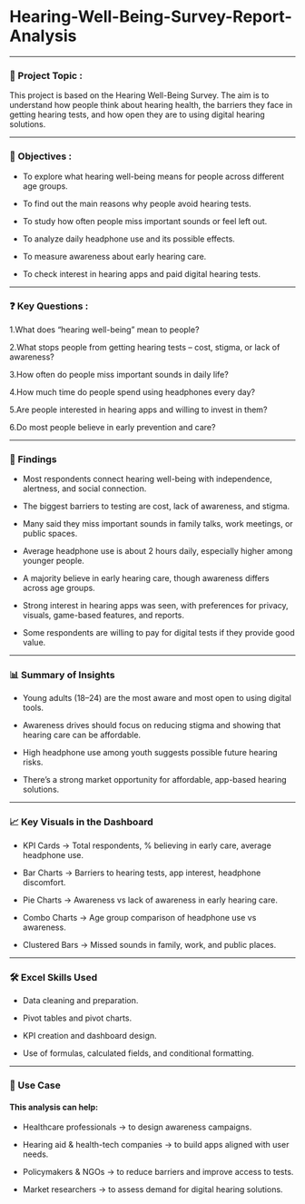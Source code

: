 # Hearing-Well-Being-Survey-Report-Analysis
---
### 📌 Project Topic :

This project is based on the Hearing Well-Being Survey. The aim is to understand how people think about hearing health, the barriers they face in getting hearing tests, and how open they are to using digital hearing solutions.


---
### 🎯 Objectives :

- To explore what hearing well-being means for people across different age groups.

- To find out the main reasons why people avoid hearing tests.

- To study how often people miss important sounds or feel left out.

- To analyze daily headphone use and its possible effects.

- To measure awareness about early hearing care.

- To check interest in hearing apps and paid digital hearing tests.

---
### ❓ Key Questions :

 1.What does “hearing well-being” mean to people?

 2.What stops people from getting hearing tests – cost, stigma, or lack of awareness?

 3.How often do people miss important sounds in daily life?

 4.How much time do people spend using headphones every day?

 5.Are people interested in hearing apps and willing to invest in them?

 6.Do most people believe in early prevention and care?

---
### 🔑 Findings

- Most respondents connect hearing well-being with independence, alertness, and social connection.

- The biggest barriers to testing are cost, lack of awareness, and stigma.

- Many said they miss important sounds in family talks, work meetings, or public spaces.

- Average headphone use is about 2 hours daily, especially higher among younger people.

- A majority believe in early hearing care, though awareness differs across age groups.

- Strong interest in hearing apps was seen, with preferences for privacy, visuals, game-based features, and reports.

- Some respondents are willing to pay for digital tests if they provide good value.

---
### 📊 Summary of Insights

- Young adults (18–24) are the most aware and most open to using digital tools.

- Awareness drives should focus on reducing stigma and showing that hearing care can be affordable.

- High headphone use among youth suggests possible future hearing risks.

- There’s a strong market opportunity for affordable, app-based hearing solutions.

---
### 📈 Key Visuals in the Dashboard

- KPI Cards → Total respondents, % believing in early care, average headphone use.

- Bar Charts → Barriers to hearing tests, app interest, headphone discomfort.

- Pie Charts → Awareness vs lack of awareness in early hearing care.

- Combo Charts → Age group comparison of headphone use vs awareness.

- Clustered Bars → Missed sounds in family, work, and public places.

---
### 🛠️ Excel Skills Used

- Data cleaning and preparation.

- Pivot tables and pivot charts.

- KPI creation and dashboard design.

- Use of formulas, calculated fields, and conditional formatting.

---
### 📌 Use Case

#### This analysis can help:

- Healthcare professionals → to design awareness campaigns.

- Hearing aid & health-tech companies → to build apps aligned with user needs.

- Policymakers & NGOs → to reduce barriers and improve access to tests.

- Market researchers → to assess demand for digital hearing solutions.
